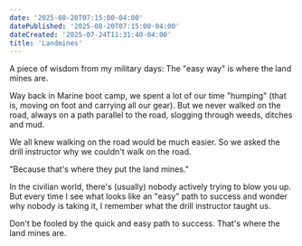 ```yaml
---
date: '2025-08-20T07:15:00-04:00'
datePublished: '2025-08-20T07:15:00-04:00'
dateCreated: '2025-07-24T11:31:40-04:00'
title: 'Landmines'
---
```

A piece of wisdom from my military days: The "easy way" is where the land mines are.

Way back in Marine boot camp, we spent a lot of our time "humping" (that is, moving on foot and carrying all our gear). But we never walked on the road, always on a path parallel to the road, slogging through weeds, ditches and mud. 

We all knew walking on the road would be much easier. So we asked the drill instructor why we couldn't walk on the road.

"Because that's where they put the land mines."

In the civilian world, there's (usually) nobody actively trying to blow you up. But every time I see what looks like an "easy" path to success and wonder why nobody is taking it, I remember what the drill instructor taught us.

Don't be fooled by the quick and easy path to success. That's where the land mines are.
